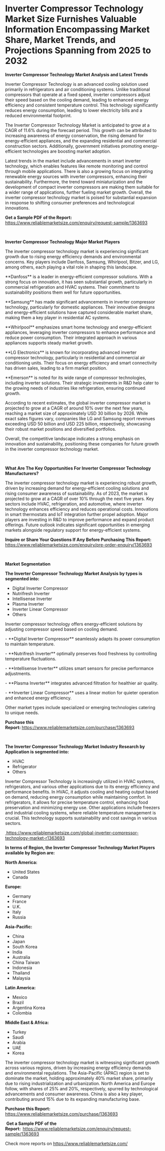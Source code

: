<p><h1>Inverter Compressor Technology Market Size Furnishes Valuable Information Encompassing Market Share, Market Trends, and Projections Spanning from 2025 to 2032</h1></p><p><strong>Inverter Compressor Technology Market Analysis and Latest Trends</strong></p>
<p><p>Inverter Compressor Technology is an advanced cooling solution used primarily in refrigerators and air conditioning systems. Unlike traditional compressors that operate at a fixed speed, inverter compressors adjust their speed based on the cooling demand, leading to enhanced energy efficiency and consistent temperature control. This technology significantly reduces energy consumption, leading to lower electricity bills and a reduced environmental footprint.</p><p>The Inverter Compressor Technology Market is anticipated to grow at a CAGR of 11.6% during the forecast period. This growth can be attributed to increasing awareness of energy conservation, the rising demand for energy-efficient appliances, and the expanding residential and commercial construction sectors. Additionally, government initiatives promoting energy-efficient technologies are boosting market adoption. </p><p>Latest trends in the market include advancements in smart inverter technology, which enables features like remote monitoring and control through mobile applications. There is also a growing focus on integrating renewable energy sources with inverter compressors, enhancing their sustainability. Furthermore, the trend toward miniaturization and the development of compact inverter compressors are making them suitable for a wider range of applications, further fueling market growth. Overall, the inverter compressor technology market is poised for substantial expansion in response to shifting consumer preferences and technological innovations.</p></p>
<p><strong>Get a Sample PDF of the Report:&nbsp;</strong> <a href="https://www.reliablemarketsize.com/enquiry/request-sample/1363693?utm_campaign=3172&utm_medium=2&utm_source=Github&utm_content=ia&utm_term=10042025&utm_id=inverter-compressor-technology">https://www.reliablemarketsize.com/enquiry/request-sample/1363693</a></p>
<p>&nbsp;</p>
<p><strong>Inverter Compressor Technology Major Market Players</strong></p>
<p><p>The inverter compressor technology market is experiencing significant growth due to rising energy efficiency demands and environmental concerns. Key players include Danfoss, Samsung, Whirlpool, Bitzer, and LG, among others, each playing a vital role in shaping this landscape.</p><p>**Danfoss** is a leader in energy-efficient compressor solutions. With a strong focus on innovation, it has seen substantial growth, particularly in commercial refrigeration and HVAC systems. Their commitment to sustainability positions them well for future opportunities.</p><p>**Samsung** has made significant advancements in inverter compressor technology, particularly for domestic appliances. Their innovative designs and energy-efficient solutions have captured considerable market share, making them a key player in residential AC systems.</p><p>**Whirlpool** emphasizes smart home technology and energy-efficient appliances, leveraging inverter compressors to enhance performance and reduce power consumption. Their integrated approach in various appliances supports steady market growth.</p><p>**LG Electronics** is known for incorporating advanced inverter compressor technology, particularly in residential and commercial air conditioning units. Their focus on energy efficiency and smart connectivity has driven sales, leading to a firm market position.</p><p>**Emerson** is noted for its wide range of compressor technologies, including inverter solutions. Their strategic investments in R&D help cater to the growing needs of industries like refrigeration, ensuring continued growth.</p><p>According to recent estimates, the global inverter compressor market is projected to grow at a CAGR of around 10% over the next few years, reaching a market size of approximately USD 30 billion by 2026. While exact sales figures vary, companies like LG and Samsung report revenues exceeding USD 50 billion and USD 225 billion, respectively, showcasing their robust market positions and diversified portfolios.</p><p>Overall, the competitive landscape indicates a strong emphasis on innovation and sustainability, positioning these companies for future growth in the inverter compressor technology market.</p></p>
<p>&nbsp;</p>
<p><strong>What Are The Key Opportunities For Inverter Compressor Technology Manufacturers?</strong></p>
<p><p>The inverter compressor technology market is experiencing robust growth, driven by increasing demand for energy-efficient cooling solutions and rising consumer awareness of sustainability. As of 2023, the market is projected to grow at a CAGR of over 10% through the next five years. Key sectors include HVAC, refrigeration, and automotive, where inverter technology enhances efficiency and reduces operational costs. Innovations in smart thermostats and IoT integration further propel adoption. Major players are investing in R&D to improve performance and expand product offerings. Future outlook indicates significant opportunities in emerging markets alongside regulatory support for energy-efficient systems.</p></p>
<p><strong>Inquire or Share Your Questions If Any Before Purchasing This Report:</strong> <a href="https://www.reliablemarketsize.com/enquiry/pre-order-enquiry/1363693?utm_campaign=3172&utm_medium=2&utm_source=Github&utm_content=ia&utm_term=10042025&utm_id=inverter-compressor-technology">https://www.reliablemarketsize.com/enquiry/pre-order-enquiry/1363693</a></p>
<p>&nbsp;</p>
<p><strong>Market Segmentation</strong></p>
<p><strong>The Inverter Compressor Technology Market Analysis by types is segmented into:</strong></p>
<p><ul><li>Digital Inverter Compressor</li><li>Nutrifresh Inverter</li><li>Intellisense Inverter</li><li>Plasma Inverter</li><li>Inverter Linear Compressor</li><li>Others</li></ul></p>
<p><p>Inverter compressor technology offers energy-efficient solutions by adjusting compressor speed based on cooling demand. </p><p>- **Digital Inverter Compressor** seamlessly adapts its power consumption to maintain temperature.</p><p>- **Nutrifresh Inverter** optimally preserves food freshness by controlling temperature fluctuations. </p><p>- **Intellisense Inverter** utilizes smart sensors for precise performance adjustments.</p><p>- **Plasma Inverter** integrates advanced filtration for healthier air quality.</p><p>- **Inverter Linear Compressor** uses a linear motion for quieter operation and enhanced energy efficiency.</p><p>Other market types include specialized or emerging technologies catering to unique needs.</p></p>
<p><strong>Purchase this Report:&nbsp;</strong><a href="https://www.reliablemarketsize.com/purchase/1363693?utm_campaign=3172&utm_medium=2&utm_source=Github&utm_content=ia&utm_term=10042025&utm_id=inverter-compressor-technology">https://www.reliablemarketsize.com/purchase/1363693</a></p>
<p>&nbsp;</p>
<p><strong>The Inverter Compressor Technology Market Industry Research by Application is segmented into:</strong></p>
<p><ul><li>HVAC</li><li>Refrigerator</li><li>Others</li></ul></p>
<p><p>Inverter Compressor Technology is increasingly utilized in HVAC systems, refrigerators, and various other applications due to its energy efficiency and performance benefits. In HVAC, it adjusts cooling and heating output based on demand, reducing energy consumption while maintaining comfort. In refrigerators, it allows for precise temperature control, enhancing food preservation and minimizing energy use. Other applications include freezers and industrial cooling systems, where reliable temperature management is crucial. This technology supports sustainability and cost savings in various sectors.</p></p>
<p><a href="https://www.reliablemarketsize.com/global-inverter-compressor-technology-market-r1363693?utm_campaign=3172&utm_medium=2&utm_source=Github&utm_content=ia&utm_term=10042025&utm_id=inverter-compressor-technology">&nbsp;https://www.reliablemarketsize.com/global-inverter-compressor-technology-market-r1363693</a></p>
<p><strong>In terms of Region, the Inverter Compressor Technology Market Players available by Region are:</strong></p>
<p>
    <p> <strong> North America: </strong>
        <ul>
            <li>United States</li>
            <li>Canada</li>
        </ul>
        </p> 
    <p> <strong> Europe: </strong>
        <ul>
            <li>Germany</li>
            <li>France</li>
            <li>U.K.</li>
            <li>Italy</li>
            <li>Russia</li>
        </ul>
        </p> 
    <p> <strong> Asia-Pacific: </strong>
        <ul>
            <li>China</li>
            <li>Japan</li>
            <li>South Korea</li>
            <li>India</li>
            <li>Australia</li>
            <li>China Taiwan</li>
            <li>Indonesia</li>
            <li>Thailand</li>
            <li>Malaysia</li>
        </ul>
        </p> 
    <p> <strong> Latin America: </strong>
        <ul>
            <li>Mexico</li>
            <li>Brazil</li>
            <li>Argentina Korea</li>
            <li>Colombia</li>
        </ul>
        </p> 
    <p> <strong> Middle East & Africa: </strong>
        <ul>
            <li>Turkey</li>
            <li>Saudi</li>
            <li>Arabia</li>
            <li>UAE</li>
            <li>Korea</li>
        </ul>
    </p>
    </p>
<p><p>The inverter compressor technology market is witnessing significant growth across various regions, driven by increasing energy efficiency demands and environmental regulations. The Asia-Pacific (APAC) region is set to dominate the market, holding approximately 40% market share, primarily due to rising industrialization and urbanization. North America and Europe follow, with shares of 25% and 20%, respectively, spurred by technological advancements and consumer awareness. China is also a key player, contributing around 15% due to its expanding manufacturing base.</p></p>
<p><strong>Purchase this Report: </strong><a href="https://www.reliablemarketsize.com/purchase/1363693?utm_campaign=3172&utm_medium=2&utm_source=Github&utm_content=ia&utm_term=10042025&utm_id=inverter-compressor-technology">https://www.reliablemarketsize.com/purchase/1363693</a></p>
<p>&nbsp;<strong>Get a Sample PDF of the Report:&nbsp;&nbsp;</strong><a href="https://www.reliablemarketsize.com/enquiry/request-sample/1363693?utm_campaign=3172&utm_medium=2&utm_source=Github&utm_content=ia&utm_term=10042025&utm_id=inverter-compressor-technology">https://www.reliablemarketsize.com/enquiry/request-sample/1363693</a></p>
<p><strong></strong></p>
<p>Check more reports on <a href="https://www.reliablemarketsize.com/?utm_campaign=3172&utm_medium=2&utm_source=Github&utm_content=ia&utm_term=10042025&utm_id=inverter-compressor-technology">https://www.reliablemarketsize.com/</a></p>